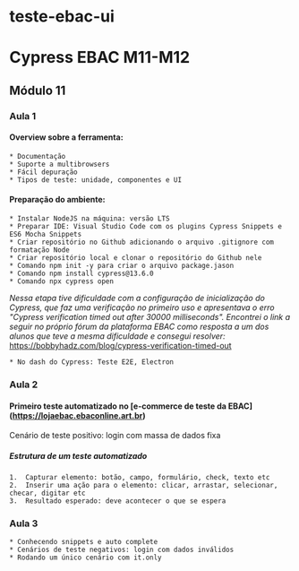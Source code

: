 # teste-ebac-ui

# Cypress EBAC M11-M12

## Módulo 11

### Aula 1

#### Overview sobre a ferramenta:

	* Documentação
	* Suporte a multibrowsers
    * Fácil depuração 
	* Tipos de teste: unidade, componentes e UI

#### Preparação do ambiente:
 
	* Instalar NodeJS na máquina: versão LTS 
	* Preparar IDE: Visual Studio Code com os plugins Cypress Snippets e ES6 Mocha Snippets
	* Criar repositório no Github adicionando o arquivo .gitignore com formatação Node
	* Criar repositório local e clonar o repositório do Github nele
	* Comando npm init -y para criar o arquivo package.jason
	* Comando npm install cypress@13.6.0
	* Comando npx cypress open
_Nessa etapa tive dificuldade com a configuração de inicialização do Cypress, que faz uma verificação no primeiro uso e apresentava o erro "Cypress verification timed out after 30000 milliseconds". Encontrei o link a seguir no próprio fórum da plataforma EBAC como resposta a um dos alunos que teve a mesma dificuldade e consegui resolver:_
<https://bobbyhadz.com/blog/cypress-verification-timed-out>

	* No dash do Cypress: Teste E2E, Electron

### Aula 2

#### Primeiro teste automatizado no [e-commerce de teste da EBAC] (https://lojaebac.ebaconline.art.br)

Cenário de teste positivo: login com massa de dados fixa

##### Estrutura de um teste automatizado

	1.	Capturar elemento: botão, campo, formulário, check, texto etc
	2.	Inserir uma ação para o elemento: clicar, arrastar, selecionar, checar, digitar etc
	3.	Resultado esperado: deve acontecer o que se espera

### Aula 3

	* Conhecendo snippets e auto complete
	* Cenários de teste negativos: login com dados inválidos
	* Rodando um único cenário com it.only